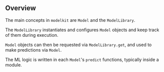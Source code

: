 ## Overview

The main concepts in `modelkit` are `Model` and the `ModelLibrary`.

The `ModelLibrary` instantiates and configures `Model` objects
and keep track of them during execution.

`Model` objects can then be requested via `ModelLibrary.get`,
 and used to make predictions via `Model`.


The ML logic is written in each `Model`'s `predict` functions, typically inside a module.
